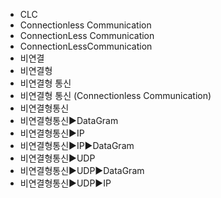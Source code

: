 ﻿- CLC
- Connectionless Communication
- ConnectionLess Communication
- ConnectionLessCommunication
- 비연결
- 비연결형
- 비연결형 통신
- 비연결형 통신 (Connectionless Communication)
- 비연결형통신
- 비연결형통신▶️DataGram
- 비연결형통신▶️IP
- 비연결형통신▶️IP▶️DataGram
- 비연결형통신▶️UDP
- 비연결형통신▶️UDP▶️DataGram
- 비연결형통신▶️UDP▶️IP
